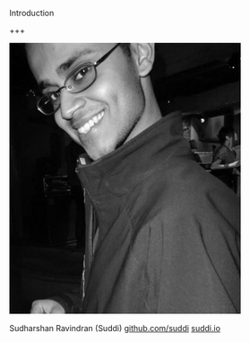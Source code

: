 Introduction

+++

![Suddi](assets/img/suddi.jpg)

<i class="fa fa-user"></i> Sudharshan Ravindran (Suddi)
<i class="fa fa-github"></i> [github.com/suddi](https://github.com/suddi)
<i class="fa fa-globe"></i> [suddi.io](https://suddi.io)
